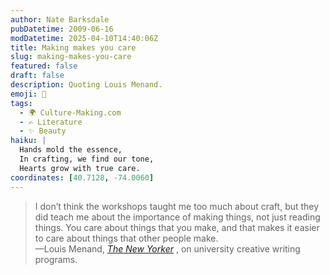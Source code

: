 ```yaml
---
author: Nate Barksdale
pubDatetime: 2009-06-16
modDatetime: 2025-04-10T14:40:06Z
title: Making makes you care
slug: making-makes-you-care
featured: false
draft: false
description: Quoting Louis Menand.
emoji: 🎨
tags:
  - 🌍 Culture-Making.com
  - ✍️ Literature
  - ✨ Beauty
haiku: |
  Hands mold the essence,  
  In crafting, we find our tone,  
  Hearts grow with true care.
coordinates: [40.7128, -74.0060]
---
```


> I don’t think the workshops taught me too much about craft, but they did teach me about the importance of making things, not just reading things. You care about things that you make, and that makes it easier to care about things that other people make.  
> —Louis Menand, _[The New Yorker](http://www.newyorker.com/arts/critics/atlarge/2009/06/08/090608crat_atlarge_menand?currentPage=all)_ , on university creative writing programs.
